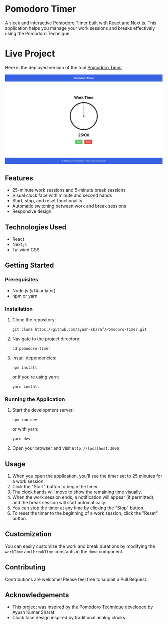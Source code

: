 # Pomodoro Timer

A sleek and interactive Pomodoro Timer built with React and Next.js. This application helps you manage your work sessions and breaks effectively using the Pomodoro Technique.

# Live Project

Here is the deployed version of the tool [Pomodoro Timer](https://pomodoro-timer-tan.vercel.app/)

![Pomodoro Timer Screenshot](sample.png)

## Features

- 25-minute work sessions and 5-minute break sessions
- Visual clock face with minute and second hands
- Start, stop, and reset functionality
- Automatic switching between work and break sessions
- Responsive design

## Technologies Used

- React
- Next.js
- Tailwind CSS

## Getting Started

### Prerequisites

- Node.js (v14 or later)
- npm or yarn

### Installation

1. Clone the repository:
   ```
   git clone https://github.com/ayush-sharaf/Pomodoro-Timer.git
   ```

2. Navigate to the project directory:
   ```
   cd pomodoro-timer
   ```

3. Install dependencies:
   ```
   npm install
   ```
   or if you're using yarn:
   ```
   yarn install
   ```

### Running the Application

1. Start the development server:
   ```
   npm run dev
   ```
   or with yarn:
   ```
   yarn dev
   ```

2. Open your browser and visit `http://localhost:3000`

## Usage

1. When you open the application, you'll see the timer set to 25 minutes for a work session.
2. Click the "Start" button to begin the timer.
3. The clock hands will move to show the remaining time visually.
4. When the work session ends, a notification will appear (if permitted), and the break session will start automatically.
5. You can stop the timer at any time by clicking the "Stop" button.
6. To reset the timer to the beginning of a work session, click the "Reset" button.

## Customization

You can easily customize the work and break durations by modifying the `workTime` and `breakTime` constants in the `Home` component.

## Contributing

Contributions are welcome! Please feel free to submit a Pull Request.

## Acknowledgements

- This project was inspired by the Pomodoro Technique developed by Ayush Kumar Sharaf.
- Clock face design inspired by traditional analog clocks.
